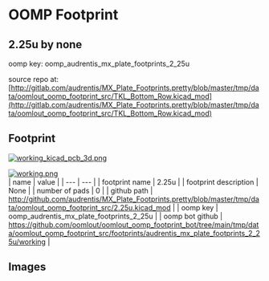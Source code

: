 # OOMP Footprint  
## 2.25u  by none  
  
oomp key: oomp_audrentis_mx_plate_footprints_2_25u  
  
source repo at: [http://gitlab.com/audrentis/MX_Plate_Footprints.pretty/blob/master/tmp/data/oomlout_oomp_footprint_src/TKL_Bottom_Row.kicad_mod](http://gitlab.com/audrentis/MX_Plate_Footprints.pretty/blob/master/tmp/data/oomlout_oomp_footprint_src/TKL_Bottom_Row.kicad_mod)  
## Footprint  
  
[![working_kicad_pcb_3d.png](working_kicad_pcb_3d_600.png)](working_kicad_pcb_3d.png)  
  
[![working.png](working_600.png)](working.png)  
| name | value | 
| --- | --- | 
| footprint name | 2.25u | 
| footprint description | None | 
| number of pads | 0 | 
| github path | http://github.com/audrentis/MX_Plate_Footprints.pretty/blob/master/tmp/data/oomlout_oomp_footprint_src/2.25u.kicad_mod | 
| oomp key | oomp_audrentis_mx_plate_footprints_2_25u | 
| oomp bot github | https://github.com/oomlout/oomlout_oomp_footprint_bot/tree/main/tmp/data/oomlout_oomp_footprint_src/footprints/audrentis_mx_plate_footprints_2_25u/working | 
## Images  
